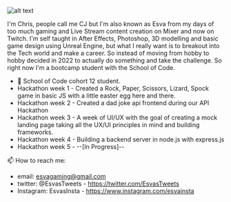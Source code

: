 ![alt text](https://media2.giphy.com/media/xTiIzJSKB4l7xTouE8/giphy.gif)

I'm Chris, people call me CJ but I'm also known as Esva from my days of too much gaming and Live Stream content creation on Mixer and now on Twitch. I'm self taught in After Effects, Photoshop, 3D modelling and basic game design using Unreal Engine, but what I really want is to breakout into the Tech world and make a career. So instead of moving from hobby to hobby decided in 2022 to actually do something and take the challenge. So right now I'm a bootcamp student with the School of Code.


- 🔭 School of Code cohort 12 student.
- Hackathon week 1 - Created a Rock, Paper, Scissors, Lizard, Spock game in basic JS with a little easter egg here and there.
- Hackathon week 2 - Created a dad joke api frontend during our API Hackathon
- Hackathon week 3 - A week of UI/UX with the goal of creating a mock landing page taking all the UX/UI principles in mind and building frameworks.
- Hackathon week 4 - Building a backend server in node.js with express.js
- Hackathon week 5 - --[In Progress]--



📫 How to reach me:
- email: esvagaming@gmail.com
- twitter: @EsvasTweets - https://twitter.com/EsvasTweets
- Instagram: EsvasInsta - https://www.instagram.com/esvainsta
